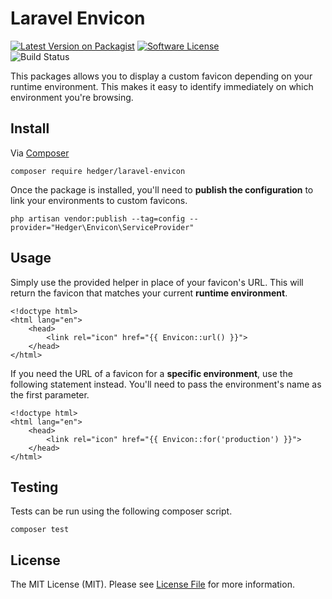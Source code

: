 # Laravel Envicon

[![Latest Version on Packagist][ico-version]][link-packagist]
[![Software License][ico-license]](LICENSE.md)  
![Build Status][ico-build]

This packages allows you to display a custom favicon depending on your
runtime environment. This makes it easy to identify immediately on which
environment you're browsing.

## Install

Via [Composer](https://getcomposer.org/)

```shell script
composer require hedger/laravel-envicon
```

Once the package is installed, you'll need to **publish the configuration**
to link your environments to custom favicons.

```shell script
php artisan vendor:publish --tag=config --provider="Hedger\Envicon\ServiceProvider"
```

## Usage

Simply use the provided helper in place of your favicon's URL. This will
return the favicon that matches your current **runtime environment**.

```blade
<!doctype html>
<html lang="en">
    <head>
        <link rel="icon" href="{{ Envicon::url() }}">
    </head>
</html>
```

If you need the URL of a favicon for a **specific environment**, use the
following statement instead. You'll need to pass the environment's name
as the first parameter.

```blade
<!doctype html>
<html lang="en">
    <head>
        <link rel="icon" href="{{ Envicon::for('production') }}">
    </head>
</html>
```

## Testing
Tests can be run using the following composer script.
```shell script
composer test
```

## License
The MIT License (MIT). Please see [License File](LICENSE.md) for more information.

[ico-version]: https://img.shields.io/packagist/v/hedger/laravel-envicon.svg?style=flat-square
[ico-license]: https://img.shields.io/badge/license-MIT-brightgreen.svg?style=flat-square
[ico-build]: https://img.shields.io/github/workflow/status/nhedger/laravel-envicon/Test/master?style=flat-square

[link-packagist]: https://packagist.org/packages/hedger/laravel-envicon

